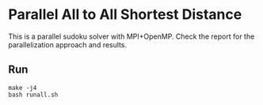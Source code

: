 # Parallel All to All Shortest Distance

This is a parallel sudoku solver with MPI+OpenMP. Check the report for the parallelization approach and results.

## Run

```
make -j4
bash runall.sh
```
